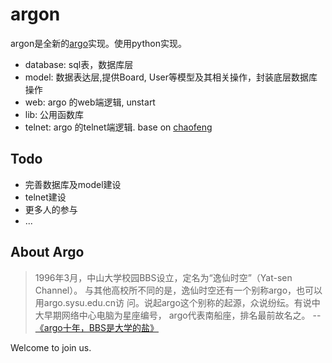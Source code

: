 argon
=====

argon是全新的[argo](http://bbs.sysu.edu.cn)实现。使用python实现。

  * database: sql表，数据库层
  * model: 数据表达层,提供Board, User等模型及其相关操作，封装底层数据库操作
  * web: argo 的web端逻辑, unstart
  * lib: 公用函数库
  * telnet: argo 的telnet端逻辑. base on [chaofeng](https://github.com/LTaoist/chaofeng)

Todo
----

  * 完善数据库及model建设
  * telnet建设
  * 更多人的参与
  * ...

About Argo
----------

> 1996年3月，中山大学校园BBS设立，定名为“逸仙时空”（Yat-sen Channel）。
与其他高校所不同的是，逸仙时空还有一个别称argo，也可以用argo.sysu.edu.cn访
问。说起argo这个别称的起源，众说纷纭。有说中大早期网络中心电脑为星座编号，
argo代表南船座，排名最前故名之。 -- [《argo十年，BBS是大学的盐》](http://bbs.sysu.edu.cn:874/#!/anc/D.1044599037.A/D.1152876984.A/D.1152862690.A/M.1152862408.A)

Welcome to join us.
